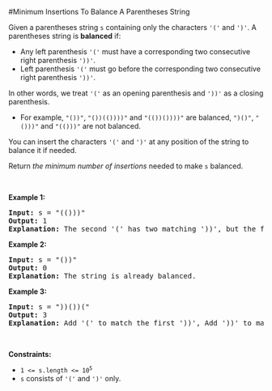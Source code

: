 #Minimum Insertions To Balance A Parentheses String
<p>Given a parentheses string <code>s</code> containing only the characters <code>'('</code> and <code>')'</code>. A parentheses string is <strong>balanced</strong> if:</p>
<ul>
<li>Any left parenthesis <code>'('</code> must have a corresponding two consecutive right parenthesis <code>'))'</code>.</li>
<li>Left parenthesis <code>'('</code> must go before the corresponding two consecutive right parenthesis <code>'))'</code>.</li>
</ul>
<p>In other words, we treat <code>'('</code> as an opening parenthesis and <code>'))'</code> as a closing parenthesis.</p>
<ul>
<li>For example, <code>"())"</code>, <code>"())(())))"</code> and <code>"(())())))"</code> are balanced, <code>")()"</code>, <code>"()))"</code> and <code>"(()))"</code> are not balanced.</li>
</ul>
<p>You can insert the characters <code>'('</code> and <code>')'</code> at any position of the string to balance it if needed.</p>
<p>Return <em>the minimum number of insertions</em> needed to make <code>s</code> balanced.</p>
<p> </p>
<p><strong class="example">Example 1:</strong></p>
<pre><strong>Input:</strong> s = "(()))"
<strong>Output:</strong> 1
<strong>Explanation:</strong> The second '(' has two matching '))', but the first '(' has only ')' matching. We need to add one more ')' at the end of the string to be "(())))" which is balanced.
</pre>
<p><strong class="example">Example 2:</strong></p>
<pre><strong>Input:</strong> s = "())"
<strong>Output:</strong> 0
<strong>Explanation:</strong> The string is already balanced.
</pre>
<p><strong class="example">Example 3:</strong></p>
<pre><strong>Input:</strong> s = "))())("
<strong>Output:</strong> 3
<strong>Explanation:</strong> Add '(' to match the first '))', Add '))' to match the last '('.
</pre>
<p> </p>
<p><strong>Constraints:</strong></p>
<ul>
<li><code>1 &lt;= s.length &lt;= 10<sup>5</sup></code></li>
<li><code>s</code> consists of <code>'('</code> and <code>')'</code> only.</li>
</ul>
